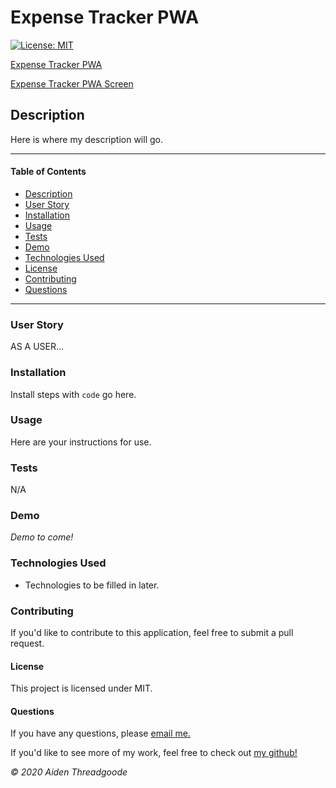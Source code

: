 
# Expense Tracker PWA 
[![License: MIT](https://img.shields.io/badge/License-MIT-green.svg)](https://choosealicense.com/licenses/mit/)

[Expense Tracker PWA](https://aiden-expense-tracker.herokuapp.com/)

[Expense Tracker PWA Screen](./assets/images/demo.png)
    
## Description
Here is where my description will go.

---

#### Table of Contents
- [Description](#description)
- [User Story](#user)
- [Installation](#installation)
- [Usage](#usage)
- [Tests](#tests)
- [Demo](#demo)
- [Technologies Used](#technologies)
- [License](#license)
- [Contributing](#contributing)
- [Questions](#questions)

---

### User Story
AS A USER...

### Installation
Install steps with ``` code ``` go here.

### Usage
Here are your instructions for use.

### Tests
N/A

### Demo 
*Demo to come!*

### Technologies Used
- Technologies to be filled in later.

### Contributing
If you'd like to contribute to this application, feel free to submit a pull request.

#### License
This project is licensed under MIT. 

#### Questions
    
If you have any questions, please [email me.](mailto:aiden.threadgoode@gmail.com)

If you'd like to see more of my work, feel free to check out [my github!](https://github.com/a-thread)

*© 2020 Aiden Threadgoode*
    